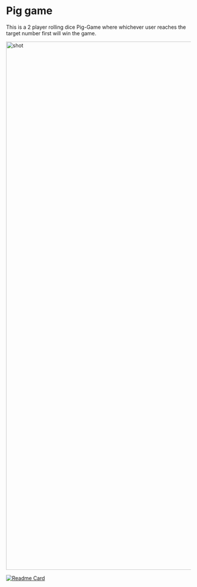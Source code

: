 # Pig game
This is a 2 player rolling dice Pig-Game where whichever user reaches the target number first will win the game.

<img width="1440" alt="shot" src="https://user-images.githubusercontent.com/128280019/231176157-55e9c68d-2399-404d-ac60-c3510dbc363f.png">

[![Readme Card](https://github-readme-stats.vercel.app/api/pin/?username=PiyushChakerwartya&repo=pig-game)](https://github.com/anuraghazra/github-readme-stats)
